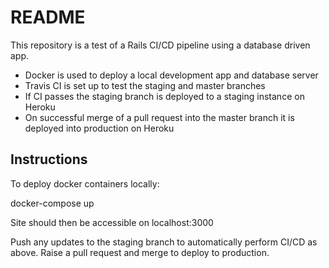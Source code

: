 # README

This repository is a test of a Rails CI/CD pipeline using a database driven app.

- Docker is used to deploy a local development app and database server
- Travis CI is set up to test the staging and master branches
- If CI passes the staging branch is deployed to a staging instance on Heroku
- On successful merge of a pull request into the master branch it is deployed into production  on Heroku

Instructions
---

To deploy docker containers locally:

docker-compose up

Site should then be accessible on localhost:3000

Push any updates to the staging branch to automatically perform CI/CD as above. Raise a pull request and merge to deploy to production.

